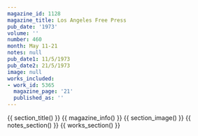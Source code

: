 ```yaml
---
magazine_id: 1128
magazine_title: Los Angeles Free Press
pub_date: '1973'
volume: ''
number: 460
month: May 11-21
notes: null
pub_date1: 11/5/1973
pub_date2: 21/5/1973
image: null
works_included:
- work_id: 5365
  magazine_page: '21'
  published_as: ''
---
```


{{ section_title() }}
{{ magazine_info() }}
{{ section_image() }}
{{ notes_section() }}
{{ works_section() }}

